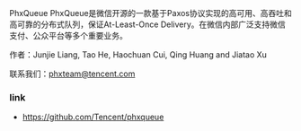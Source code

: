 PhxQueue
PhxQueue是微信开源的一款基于Paxos协议实现的高可用、高吞吐和高可靠的分布式队列，保证At-Least-Once Delivery。在微信内部广泛支持微信支付、公众平台等多个重要业务。

作者：Junjie Liang, Tao He, Haochuan Cui, Qing Huang and Jiatao Xu

联系我们：phxteam@tencent.com

### link
- https://github.com/Tencent/phxqueue
